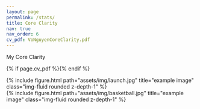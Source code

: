 ```yaml
---
layout: page
permalink: /stats/
title: Core Clarity
nav: true
nav_order: 6
cv_pdf: VoNguyenCoreClarity.pdf
---
```


My Core Clarity

{% if page.cv_pdf %}<a href="{{ page.cv_pdf | prepend: 'assets/pdf/VoNguyenCoreClarity.pdf' | relative_url}}" target="_blank" rel="noopener noreferrer" class="float-right"><i class="fas fa-file-pdf"></i></a>{% endif %}




<div class="row">
    <div class="col-sm mt-3 mt-md-0">
        {% include figure.html path="assets/img/launch.jpg" title="example image" class="img-fluid rounded z-depth-1" %}
    </div>


<div class="row">
    <div class="col-sm mt-3 mt-md-0">
        {% include figure.html path="assets/img/basketball.jpg" title="example image" class="img-fluid rounded z-depth-1" %}
    </div>
